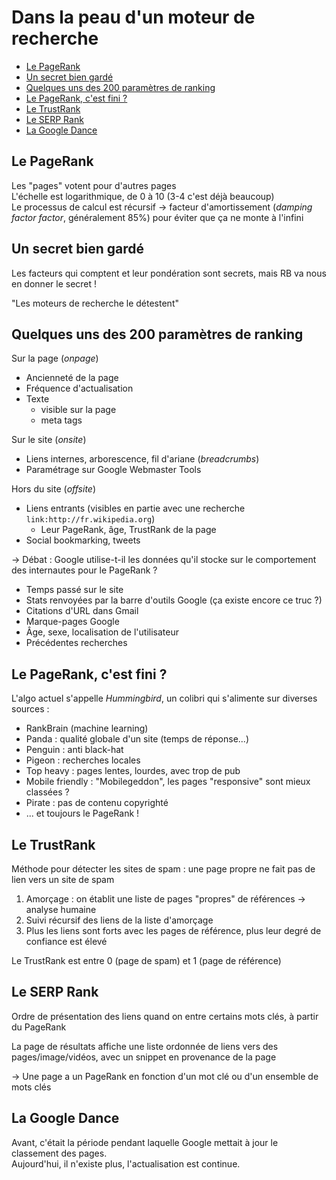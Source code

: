 Dans la peau d'un moteur de recherche
=====================================

<!-- MarkdownTOC uri_encoding="false" -->

- [Le PageRank](#le-pagerank)
- [Un secret bien gardé](#un-secret-bien-gardé)
- [Quelques uns des 200 paramètres de ranking](#quelques-uns-des-200-paramètres-de-ranking)
- [Le PageRank, c'est fini ?](#le-pagerank-cest-fini-)
- [Le TrustRank](#le-trustrank)
- [Le SERP Rank](#le-serp-rank)
- [La Google Dance](#la-google-dance)

<!-- /MarkdownTOC -->

## Le PageRank

Les "pages" votent pour d'autres pages  
L'échelle est logarithmique, de 0 à 10 (3-4 c'est déjà beaucoup)  
Le processus de calcul est récursif -> facteur d'amortissement (*damping factor factor*, généralement 85%) pour éviter que ça ne monte à l'infini

## Un secret bien gardé

Les facteurs qui comptent et leur pondération sont secrets, mais RB va nous en donner le secret !

"Les moteurs de recherche le détestent"

## Quelques uns des 200 paramètres de ranking

Sur la page (*onpage*)
* Ancienneté de la page
* Fréquence d'actualisation
* Texte
    - visible sur la page
    - meta tags

Sur le site (*onsite*)
* Liens internes, arborescence, fil d'ariane (*breadcrumbs*)
* Paramétrage sur Google Webmaster Tools

Hors du site (*offsite*)
* Liens entrants (visibles en partie avec une recherche `link:http://fr.wikipedia.org`)
    - Leur PageRank, âge, TrustRank de la page
* Social bookmarking, tweets

-> Débat : Google utilise-t-il les données qu'il stocke sur le comportement des internautes pour le PageRank ?
* Temps passé sur le site
* Stats renvoyées par la barre d'outils Google (ça existe encore ce truc ?)
* Citations d'URL dans Gmail
* Marque-pages Google
* Âge, sexe, localisation de l'utilisateur
* Précédentes recherches

## Le PageRank, c'est fini ?

L'algo actuel s'appelle *Hummingbird*, un colibri qui s'alimente sur diverses sources :
* RankBrain (machine learning)
* Panda : qualité globale d'un site (temps de réponse...)
* Penguin : anti black-hat
* Pigeon : recherches locales
* Top heavy : pages lentes, lourdes, avec trop de pub
* Mobile friendly : "Mobilegeddon", les pages "responsive" sont mieux classées ?
* Pirate : pas de contenu copyrighté
* ... et toujours le PageRank !

## Le TrustRank

Méthode pour détecter les sites de spam : une page propre ne fait pas de lien vers un site de spam

1. Amorçage : on établit une liste de pages "propres" de références -> analyse humaine
2. Suivi récursif des liens de la liste d'amorçage
3. Plus les liens sont forts avec les pages de référence, plus leur degré de confiance est élevé

Le TrustRank est entre 0 (page de spam) et 1 (page de référence)

## Le SERP Rank

Ordre de présentation des liens quand on entre certains mots clés, à partir du PageRank

La page de résultats affiche une liste ordonnée de liens vers des pages/image/vidéos, avec un snippet en provenance de la page

-> Une page a un PageRank en fonction d'un mot clé ou d'un ensemble de mots clés

## La Google Dance

Avant, c'était la période pendant laquelle Google mettait à jour le classement des pages.  
Aujourd'hui, il n'existe plus, l'actualisation est continue.
